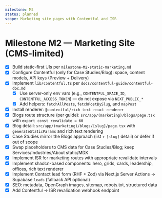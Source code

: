 ```yaml
---
milestone: M2
status: planned
scope: Marketing site pages with Contentful and ISR
---
```


# Milestone M2 — Marketing Site (CMS-limited)

- [x] Build static-first UIs per `milestone-M2-static-marketing.md`
- [x] Configure Contentful (only for Case Studies/Blog): space, content models, API keys (Preview + Delivery)
- [x] Implement `lib/contentful.ts` per `docs/contentful-guide/contentful-doc.md`
  - [x] Use server-only env vars (e.g., `CONTENTFUL_SPACE_ID`, `CONTENTFUL_ACCESS_TOKEN`) — do not expose via `NEXT_PUBLIC_*`
  - [x] Add helpers: `fetchAllPosts`, `fetchPostBySlug`, and `mapPost`
- [x] Install renderer: `@contentful/rich-text-react-renderer`
- [x] Blogs route structure (per guide): `src/app/(marketing)/blogs/page.tsx` with `export const revalidate = 60`
- [x] Blog detail: `src/app/(marketing)/blogs/[slug]/page.tsx` with `generateStaticParams` and rich text rendering
- [x] Case Studies mirror the Blogs approach (list + `[slug]` detail) or defer if out of scope
- [x] Swap placeholders to CMS data for Case Studies/Blog; keep Services/Industries/About static/MDX
- [x] Implement ISR for marketing routes with appropriate revalidate intervals
- [x] Implement shadcn-based components: hero, grids, cards, leadership, offices, rich text renderer
- [x] Implement Contact lead form (RHF + Zod) via Next.js Server Actions → Supabase `leads` (fallback API optional)
- [x] SEO: metadata, OpenGraph images, sitemap, robots.txt, structured data
- [x] Add Contentful → ISR revalidation webhook endpoint
